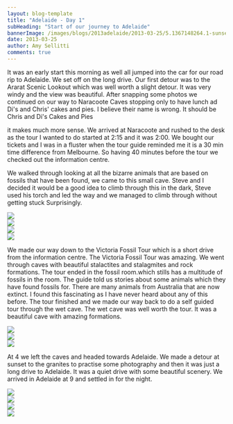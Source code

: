 ```yaml
---
layout: blog-template
title: "Adelaide - Day 1"
subHeading: "Start of our journey to Adelaide"
bannerImage: /images/blogs/2013adelaide/2013-03-25/5.1367148264.1-sunset-at-the-granites-edited.jpg_compressed.JPEG
date: 2013-03-25
author: Amy Sellitti
comments: true
---
```


It was an early start this morning as well all jumped into the car for our road rip to Adelaide. We set off on the long drive. Our first detour was to the Ararat Scenic Lookout which was well worth a slight detour. It was very windy and the view was beautiful. After snapping some photos we continued on our way to Naracoote Caves stopping only to have lunch ad Di's and Chris' cakes and pies. I believe their name is wrong. It should be Chris and Di's Cakes and Pies

it makes much more sense. We arrived at Naracoote and rushed to the desk as the tour I wanted to do started at 2:15 and it was 2:00. We bought our tickets and I was in a fluster when the tour guide reminded me it is a 30 min time difference from Melbourne. So having 40 minutes before the tour we checked out the information centre.

We walked through looking at all the bizarre animals that are based on fossils that have been found, we came to this small cave. Steve and I decided it would be a good idea to climb through this in the dark, Steve used his torch and led the way and we managed to climb through without getting stuck Surprisingly.

<div class="center-image"><img src="/images/blogs/2013adelaide/2013-03-25/5.1367148264.steve-in-the-small-tunnel.jpg_compressed.JPEG" /></div>
<div class="center-image"><img src="/images/blogs/2013adelaide/2013-03-25/5.1367148264.anth-being-eaten-by-the-largest-kn.jpg_compressed.JPEG" /></div>
<div class="center-image"><img src="/images/blogs/2013adelaide/2013-03-25/5.1367148264.2-victoria-fossil-cave (1).jpg_compressed.JPEG" /></div>
<div class="center-image"><img src="/images/blogs/2013adelaide/2013-03-25/5.1367148264.me-with-glowing-rock.jpg_compressed.JPEG" /></div>

We made our way down to the Victoria Fossil Tour which is a short drive from the information centre. The Victoria Fossil Tour was amazing. We went through caves with beautiful stalactites and stalagmites and rock formations. The tour ended in the fossil room.which stills has a multitude of fossils in the room. The guide told us stories about some animals which they have found fossils for. There are many animals from Australia that are now extinct. I found this fascinating as I have never heard about any of this before. The tour finished and we made our way back to do a self guided tour through the wet cave. The wet cave was well worth the tour. It was a beautiful cave with amazing formations.

<div class="center-image"><img src="/images/blogs/2013adelaide/2013-03-25/5.1367148264.1-victoria-fossil-cave.jpg_compressed.JPEG" /></div>
<div class="center-image"><img src="/images/blogs/2013adelaide/2013-03-25/5.1367148264.victoria-fossil-cave-stactites.jpg_compressed.JPEG" /></div>
<div class="center-image"><img src="/images/blogs/2013adelaide/2013-03-25/5.1367148264.in-front-of-wet-cave.jpg_compressed.JPEG" /></div>

At 4 we left the caves and headed towards Adelaide. We made a detour at sunset to the granites to practise some photography and then it was just a long drive to Adelaide. It was a quiet drive with some beautiful scenery. We arrived in Adelaide at 9 and settled in for the night.

<div class="center-image"><img src="/images/blogs/2013adelaide/2013-03-25/5.1367148264.1-sunset-at-the-granites-edited.jpg_compressed.JPEG" /></div>
<div class="center-image"><img src="/images/blogs/2013adelaide/2013-03-25/5.1367148264.2-sunset-at-the-granites.jpg_compressed.JPEG" /></div>
<div class="center-image"><img src="/images/blogs/2013adelaide/2013-03-25/5.1367148264.pretty-much-sums-us-up.jpg_compressed.JPEG" /></div>
<div class="center-image"><img src="/images/blogs/2013adelaide/2013-03-25/5.1367148264.our-silloutes.jpg_compressed.JPEG" /></div>

